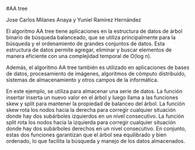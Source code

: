 #AA tree

Jose Carlos Milanes Anaya y Yuniel Ramirez Hernández

El algoritmo AA tree tiene aplicaciones en la estructura de datos de árbol binario de búsqueda balanceado, que se utiliza principalmente para la búsqueda y el ordenamiento de grandes conjuntos de datos. Esta estructura de datos permite agregar, eliminar y buscar elementos de manera eficiente con una complejidad temporal de O(log n). 

Además, el algoritmo AA tree también es utilizado en aplicaciones de bases de datos, procesamiento de imágenes, algoritmos de cómputo distribuido, sistemas de almacenamiento y otros campos de la informática.

En este ejemplo, se utiliza para almacenar una serie de datos. La función insertar inserta un nuevo valor en el árbol y luego llama a las funciones skew y split para mantener la propiedad de balanceo del árbol. La función skew rota los nodos hacia la derecha para corregir cualquier situación donde hay dos subárboles izquierdos en un nivel consecutivo. La función split rota los nodos hacia la izquierda para corregir cualquier situación donde hay dos subárboles derechos en un nivel consecutivo. En conjunto, estas dos funciones garantizan que el árbol sea equilibrado y bien ordenado, lo que facilita la búsqueda y manejo de los datos almacenados.
